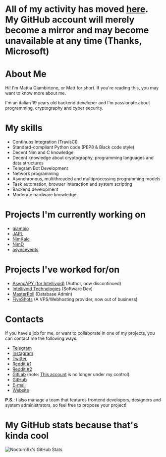# All of my activity has moved [here](https://git.nocturn9x.space). My GitHub account will merely become a mirror and may become unavailable at any time (Thanks, Microsoft)

# About Me

Hi! I'm Mattia Giambirtone, or Matt for short. If you're reading this, you may want to know more about me.

I'm an italian 19 years old backend developer and I'm passionate about programming, cryptography and cyber security.


# My skills

- Continuos Integration (TravisCI)
- Standard-compliant Python code (PEP8 & Black code style)
- Decent Nim and C knowledge
- Decent knowledge about cryptography, programming languages and data structures
- Telegram Bot Development
- Network programming
- Asynchronous, multithreaded and multiprocessing programming models
- Task automation, browser interaction and system scripting
- Backend development
- Moderate hardware knowledge

# Projects I'm currently working on

- [giambio](https://github.com/nocturn9x/giambio)
- [JAPL](https://github.com/japl-lang)
- [NimKalc](https://github.com/nocturn9x/nimkalc)
- [NimD](https://github.com/nocturn9x/nimd)
- [asyncevents](https://github.com/nocturn9x/asyncevents)


# Projects I've worked for/on
- [AsyncAPY (for Intellivoid)](https://asyncapy.readthedocs.io) (Author, now discontinued)
- [Intellivoid Technologies](https://intellivoid.net) (Software Dev)
- [MasterPoll](https://telegram.me/MasterPoll) (Database Admin)
- [FiveShots](https://fiveshots.tech) (A VPS/Webhosting provider, now out of business)

# Contacts

If you have a job for me, or want to collaborate in one of my projects, you can contact me the following ways:

- [Telegram](https://t.me/nocturn9x)
- [Instagram](https://instagram.com/nocturn9x)
- [Twitter](https://twitter.com/nocturn9x)
- [Reddit #1](https://reddit.com/u/nocturn9x)
- [Reddit #2](https://reddit.com/u/nocturn99x)
- [GitLab](https://gitlab.com/nocturn0x09) (note: [This account](https://gitlab.com/nocturn9x) is no longer under my control)
- [GitHub](https://github.com/nocturn9x)
- [E-mail](mailto:hackhab@gmail.com)
- [Website](https://nocturn9x.space)


**P.S.**: I also manage a team that features frontend developers, designers and system administrators, so feel free to propose your project!

# My GitHub stats because that's kinda cool

![Nocturn9x's GitHub Stats](https://github-readme-stats.vercel.app/api?username=nocturn9x)
